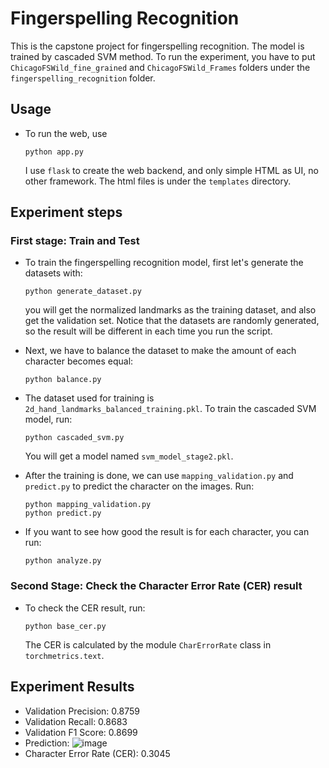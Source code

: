 # Fingerspelling Recognition

This is the capstone project for fingerspelling recognition. The model is trained by cascaded SVM method. To run the experiment, you have to put ```ChicagoFSWild_fine_grained``` and ```ChicagoFSWild_Frames``` folders under the ```fingerspelling_recognition``` folder.

## Usage

- To run the web, use

    ```=shell
    python app.py
    ```

    I use ```flask``` to create the web backend, and only simple HTML as UI, no other framework. The html files is under the ```templates``` directory.

## Experiment steps

### First stage: Train and Test

- To train the fingerspelling recognition model, first let's generate the datasets with:

    ```=shell
    python generate_dataset.py
    ```

    you will get the normalized landmarks as the training dataset, and also get the validation set. Notice that the datasets are randomly generated, so the result will be different in each time you run the script.

- Next, we have to balance the dataset to make the amount of each character becomes equal:

    ```=shell
    python balance.py
    ```

- The dataset used for training is ```2d_hand_landmarks_balanced_training.pkl```. To train the cascaded SVM model, run:

    ```=shell
    python cascaded_svm.py
    ```

    You will get a model named ```svm_model_stage2.pkl```.

- After the training is done, we can use ```mapping_validation.py``` and ```predict.py``` to predict the character on the images. Run:

    ```=shell
    python mapping_validation.py
    python predict.py
    ```

- If you want to see how good the result is for each character, you can run:

    ```=shell
    python analyze.py
    ```

### Second Stage: Check the Character Error Rate (CER) result

- To check the CER result, run:

    ```=shell
    python base_cer.py
    ```

    The CER is calculated by the module ```CharErrorRate``` class in ```torchmetrics.text```.

## Experiment Results

- Validation Precision: 0.8759
- Validation Recall: 0.8683
- Validation F1 Score: 0.8699
- Prediction:
    ![image](https://hackmd.io/_uploads/BypYZvTMJg.png)
- Character Error Rate (CER): 0.3045